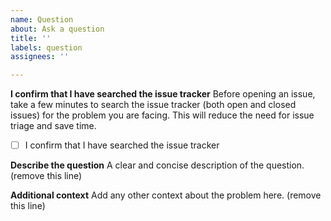 ```yaml
---
name: Question
about: Ask a question
title: ''
labels: question
assignees: ''

---
```


**I confirm that I have searched the issue tracker**
Before opening an issue, take a few minutes to search the issue tracker (both open and closed issues) for the problem you are facing. This will reduce the need for issue triage and save time.

 - [ ] I confirm that I have searched the issue tracker

**Describe the question**
A clear and concise description of the question. (remove this line)

**Additional context**
Add any other context about the problem here. (remove this line)
